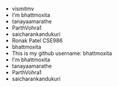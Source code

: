 - vismitmv
- I'm bhattmoxita
- tanayaamarathe
- ParthVohra1
- saicharankandukuri
- Ronak Patel CSE986
- bhattmoxita
- This is my github username: bhattmoxita
- I'm bhattmoxita
- tanayaamarathe
- ParthVohra1
- saicharankandukuri